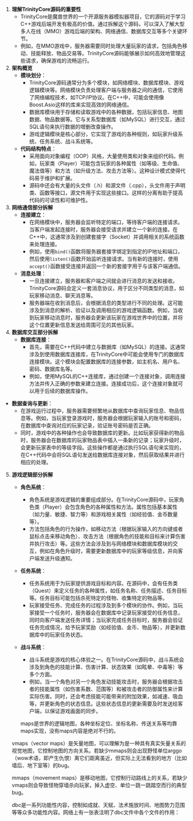 1. **理解TrinityCore源码的重要性**
   - TrinityCore是魔兽世界的一个开源服务器模拟器项目，它的源码对于学习C++游戏后端开发有极高的价值。通过拆解这个源码，可以深入了解大型多人在线（MMO）游戏后端的架构、网络通信、数据库交互等多个关键环节。
   - 例如，在MMO游戏中，服务器需要同时处理大量玩家的请求，包括角色移动、技能释放、物品交易等。TrinityCore源码能够展示如何高效地管理这些请求，确保游戏的流畅运行。
2. **架构概览**
   - **模块划分**：
     - TrinityCore源码通常分为多个模块，如网络模块、数据库模块、游戏逻辑模块等。网络模块负责处理客户端与服务器之间的通信，它使用了网络编程技术，如TCP/IP协议。在C++中，可能会使用像Boost.Asio这样的库来实现高效的网络通信。
     - 数据库模块用于存储和读取游戏中的各种数据，包括玩家信息、地图数据、物品数据等。它与关系型数据库（如MySQL）进行交互，通过SQL语句来执行数据的增删改查操作。
     - 游戏逻辑模块是核心部分，它实现了游戏的各种规则，如玩家升级系统、任务系统、战斗系统等。
   - **代码结构特点**：
     - 采用面向对象编程（OOP）风格，大量使用类和对象来组织代码。例如，玩家类（Player）可能包含玩家的各种属性（如等级、生命值、魔法值等）和方法（如升级方法、攻击方法等）。这种设计模式使得代码易于维护和扩展。
     - 源码中还会有大量的头文件（.h）和源文件（.cpp），头文件用于声明类、函数等接口，源文件用于实现这些接口。这样的分离有助于提高代码的可读性和可维护性。
3. **网络通信部分拆解**
   - **连接建立**：
     - 在网络模块中，服务器会监听特定的端口，等待客户端的连接请求。当客户端发起连接时，服务器会接受请求并建立一个新的连接。在C++中，这通常涉及到创建套接字（Socket）并调用相关的系统函数来处理连接。
     - 例如，使用`bind()`函数将服务器套接字绑定到指定的IP地址和端口，然后使用`listen()`函数开始监听连接请求。当有新的连接时，使用`accept()`函数接受连接并返回一个新的套接字用于与该客户端通信。
   - **消息处理**：
     - 一旦连接建立，服务器和客户端之间就会进行消息的发送和接收。TrinityCore源码会定义一套消息协议，用于区分不同类型的消息，如玩家移动消息、聊天消息等。
     - 服务器端在收到消息后，会根据消息的类型进行不同的处理。这可能涉及到消息的解析、验证以及调用相应的游戏逻辑函数。例如，当收到玩家移动消息时，服务器会更新该玩家在游戏世界中的位置，并将这个位置更新信息发送给周围可见的其他玩家。
4. **数据库交互部分拆解**
   - **数据库连接**：
     - 首先，需要在C++代码中建立与数据库（如MySQL）的连接。这通常涉及到使用数据库连接库，在TrinityCore中可能会使用专门的数据库连接模块。这个模块会配置数据库的连接参数，如主机名、用户名、密码、数据库名等。
     - 例如，使用MySQL的C++连接库，通过创建一个连接对象，调用连接方法并传入正确的参数来建立连接。连接成功后，这个连接对象就可以用于后续的数据库操作。
  - **数据查询与更新**：
     - 在游戏运行过程中，服务器需要频繁地从数据库中查询玩家信息、物品信息等。例如，当玩家登录游戏时，服务器会根据玩家输入的账号和密码，在数据库中查询对应的玩家记录，验证账号密码是否正确。
     - 同时，游戏中的各种操作也会导致数据库的更新。比如玩家获得新的物品时，服务器会在数据库的玩家物品表中插入一条新的记录；玩家升级时，会更新玩家表中的等级字段。这些操作都是通过执行SQL语句来实现的，在C++代码中会将SQL语句发送给数据库连接对象，然后获取结果并进行相应的处理。
5. **游戏逻辑部分拆解**
   - **角色系统**：
     - 角色系统是游戏逻辑的重要组成部分。在TrinityCore源码中，玩家角色类（Player）会包含角色的各种属性和方法。属性包括基本属性（如力量、敏捷、智力等）和游戏相关属性（如经验值、金币数量等）。
     - 方法包括角色的行为操作，如移动方法（根据玩家输入的方向键或者鼠标点击来移动角色）、攻击方法（根据角色的技能和目标来计算伤害并执行攻击）等。这些方法会涉及到与网络模块和数据库模块的交互，例如在角色升级时，需要更新数据库中的玩家等级信息，并向客户端发送升级通知。
   - **任务系统**：
     - 任务系统用于为玩家提供游戏目标和内容。在源码中，会有任务类（Quest）来定义任务的各种属性，如任务名称、任务描述、任务目标等。任务目标可能包括杀死特定的怪物、收集特定的物品等。
     - 玩家接受任务、完成任务的过程涉及到多个模块的协作。例如，当玩家接受一个任务时，服务器会在数据库中记录玩家接受的任务信息，同时向客户端发送任务详情；当玩家完成任务目标时，服务器会验证任务完成情况，给予玩家奖励（如经验值、金币、物品等），并更新数据库中的玩家任务状态。
   - **战斗系统**：
     - 战斗系统是游戏的核心体验之一。在TrinityCore源码中，战斗系统会涉及到角色的技能计算、伤害计算、状态效果（如眩晕、中毒等）等多个方面。
     - 例如，当一个角色对另一个角色发动技能攻击时，服务器会根据攻击者的技能属性（如伤害系数、范围等）和被攻击者的防御属性来计算实际伤害。同时，还会考虑技能可能带来的附加效果，如减速、吸血等，并更新角色的状态信息。这些状态信息的更新需要及时发送给客户端，以保证游戏画面的同步。

     maps是世界的逻辑地图，各种坐标定位、坐标名称、传送关系等均靠maps实现，没有maps内容是绝对不行的。

    vmaps（vector maps）是矢量地图，可以理解为是一种具有真实矢量关系的视觉地图，它控制地图的方向关系。若缺少mmaps则会出现野怪单位arggo（wow术语，即产生仇恨）离它们距离虽近，但实际上无法看到的地方（比如墙后、地下室等）的bug。

    mmaps（movement maps）是移动地图，它控制行动路线上的关系，若缺少vmaps则会导致怪物穿墙杀向玩家，掉入虚空、单位一跳一跳踏空而行的典型bug。

    dbc是一系列功能性内容，控制如成就、天赋、法术施放时间、地图势力范围等等众多功能性内容。网络上有一张表注明了dbc文件中各个文件的作用：